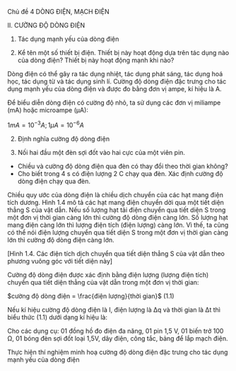 Chủ đề 4 DÒNG ĐIỆN, MẠCH ĐIỆN

II. CƯỜNG ĐỘ DÒNG ĐIỆN

1. Tác dụng mạnh yếu của dòng điện

1. Kể tên một số thiết bị điện. Thiết bị này hoạt động dựa trên tác dụng nào của dòng điện?
Thiết bị này hoạt động mạnh khi nào?

Dòng điện có thể gây ra tác dụng nhiệt, tác dụng phát sáng, tác dụng hoá học, tác dụng từ và tác dụng sinh lí. Cường độ dòng điện đặc trưng cho tác dụng mạnh yếu của dòng điện và được đo bằng đơn vị ampe, kí hiệu là A.

Để biểu diễn dòng điện có cường độ nhỏ, ta sử dụng các đơn vị miliampe (mA) hoặc microampe (μA):

$1 mA = 10^{-3} A; 1 μA = 10^{-6} A$

2. Định nghĩa cường độ dòng điện

2. Nối hai đầu một đèn sợi đốt vào hai cực của một viên pin.
- Chiều và cường độ dòng điện qua đèn có thay đổi theo thời gian không?
- Cho biết trong 4 s có điện lượng 2 C chạy qua đèn. Xác định cường độ dòng điện chạy qua đèn.

Chiều quy ước của dòng điện là chiều dịch chuyển của các hạt mang điện tích dương. Hình 1.4 mô tả các hạt mang điện chuyển dời qua một tiết diện thẳng S của vật dẫn. Nếu số lượng hạt tải điện chuyển qua tiết diện S trong một đơn vị thời gian càng lớn thì cường độ dòng điện càng lớn. Số lượng hạt mang điện càng lớn thì lượng điện tích (điện lượng) càng lớn. Vì thế, ta cũng có thể nói điện lượng chuyển qua tiết diện S trong một đơn vị thời gian càng lớn thì cường độ dòng điện càng lớn.

[Hình 1.4. Các điện tích dịch chuyển qua tiết diện thẳng S của vật dẫn theo phương vuông góc với tiết diện này]

Cường độ dòng điện được xác định bằng điện lượng (lượng điện tích) chuyển qua tiết diện thẳng của vật dẫn trong một đơn vị thời gian:

$cường độ dòng điện = \frac{điện lượng}{thời gian}$ (1.1)

Nếu kí hiệu cường độ dòng điện là I, điện lượng là Δq và thời gian là Δt thì biểu thức (1.1) dưới dạng kí hiệu là:

Cho các dụng cụ: 01 đồng hồ đo điện đa năng, 01 pin 1,5 V, 01 biến trở 100 Ω, 01 bóng đèn sợi đốt loại 1,5V, dây điện, công tắc, bảng để lắp mạch điện.

Thực hiện thí nghiệm minh hoạ cường độ dòng điện đặc trưng cho tác dụng mạnh yếu của dòng điện